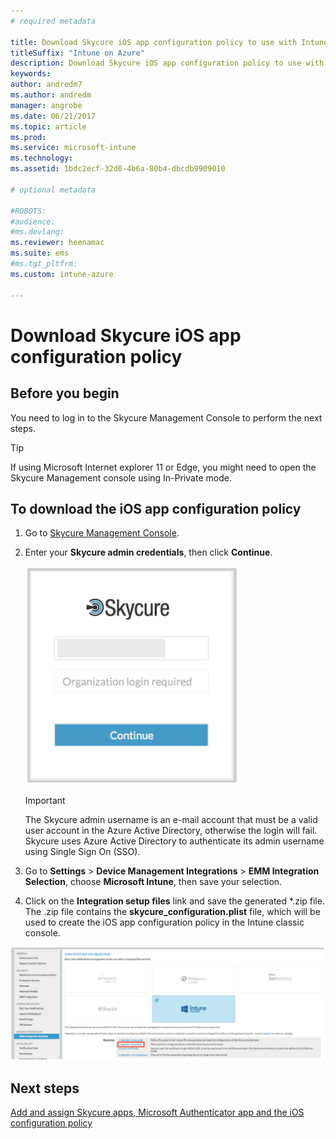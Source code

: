 ```yaml
---
# required metadata

title: Download Skycure iOS app configuration policy to use with Intune
titleSuffix: "Intune on Azure"
description: Download Skycure iOS app configuration policy to use with Intune.
keywords:
author: andredm7
ms.author: andredm
manager: angrobe
ms.date: 06/21/2017
ms.topic: article
ms.prod:
ms.service: microsoft-intune
ms.technology:
ms.assetid: 1bdc2ecf-32d0-4b6a-80b4-dbcdb9909010

# optional metadata

#ROBOTS:
#audience:
#ms.devlang:
ms.reviewer: heenamac
ms.suite: ems
#ms.tgt_pltfrm:
ms.custom: intune-azure

---
```


# Download Skycure iOS app configuration policy

## Before you begin

You need to log in to the Skycure Management Console to perform the next steps.

> [!TIP] 
> If using Microsoft Internet explorer 11 or Edge, you might need to open the Skycure Management console using In-Private mode.

## To download the iOS app configuration policy

1.  Go to [Skycure Management Console](https://aad.skycure.com).

2.  Enter your **Skycure admin credentials**, then click **Continue**.

	![Skycure Management console login](./media/skycure-ios-app-1.png)

	> [!IMPORTANT] 
	> The Skycure admin username is an e-mail account that must be a valid user account in the Azure Active Directory, otherwise the login will fail. Skycure uses Azure Active Directory to authenticate its admin username using Single Sign On (SSO).

3.  Go to **Settings** &gt; **Device Management Integrations** &gt; **EMM Integration Selection**, choose **Microsoft Intune**, then save your selection.

4.  Click on the **Integration setup files** link and save the generated \*.zip file. The .zip file contains the **skycure\_configuration.plist** file, which will be used to create the iOS app configuration policy in the Intune classic console.

![Skycure Integration setup files](./media/skycure-ios-app-2.png)

## Next steps

[Add and assign Skycure apps, Microsoft Authenticator app and the iOS configuration policy](mtd-apps-ios-app-configuration-policy-add-assign.md)
